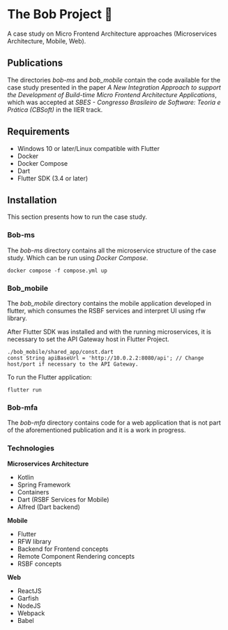 # The Bob Project 🐢

A case study on Micro Frontend Architecture approaches (Microservices Architecture, Mobile, Web).

## Publications

The directories *bob-ms* and *bob_mobile* contain the code available for the case study presented in the paper *A New Integration Approach to support the Development of Build-time Micro Frontend Architecture Applications*, which was accepted at *SBES - Congresso Brasileiro de Software: Teoria e Prática (CBSoft)* in the IIER track.

## Requirements

- Windows 10 or later/Linux compatible with Flutter
- Docker
- Docker Compose
- Dart
- Flutter SDK (3.4 or later)

## Installation

This section presents how to run the case study.

### Bob-ms

The *bob-ms* directory contains all the microservice structure of the case study. Which can be run using *Docker Compose*.

    docker compose -f compose.yml up

### Bob_mobile

The *bob_mobile* directory contains the mobile application developed in flutter, which consumes the RSBF services and interpret UI using rfw library.

After Flutter SDK was installed and with the running microservices, it is necessary to set the API Gateway host in Flutter Project.

    ./bob_mobile/shared_app/const.dart
    const String apiBaseUrl = 'http://10.0.2.2:8080/api'; // Change host/port if necessary to the API Gateway.

To run the Flutter application:

    flutter run

### Bob-mfa

The *bob-mfa* directory contains code for a web application that is not part of the aforementioned publication and it is a work in progress.

### Technologies
**Microservices Architecture**
- Kotlin
- Spring Framework
- Containers
- Dart (RSBF Services for Mobile)
- Alfred (Dart backend)

**Mobile**
- Flutter
- RFW library
- Backend for Frontend concepts
- Remote Component Rendering concepts
- RSBF concepts

**Web**
- ReactJS
- Garfish
- NodeJS
- Webpack
- Babel

